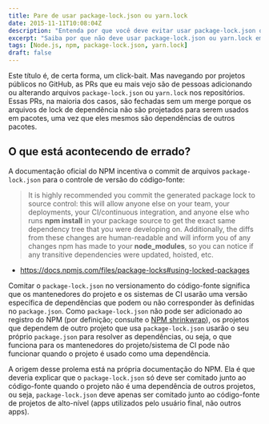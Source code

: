 ```yaml
---
title: Pare de usar package-lock.json ou yarn.lock
date: 2015-11-11T10:08:04Z
description: "Entenda por que você deve evitar usar package-lock.json ou yarn.lock em pacotes que são dependências de outros projetos."
excerpt: "Saiba por que não deve usar package-lock.json ou yarn.lock em pacotes que são dependências de outros projetos, e como isso pode afetar a consistência das dependências."
tags: [Node.js, npm, package-lock.json, yarn.lock]
draft: false
---
```

Este título é, de certa forma, um click-bait. Mas navegando por projetos públicos no GitHub, as PRs que eu mais vejo são de pessoas adicionando ou alterando arquivos `package-lock.json` ou `yarn.lock` nos repositórios. Essas PRs, na maioria dos casos, são fechadas sem um merge porque os arquivos de lock de dependência não são projetados para serem usados ​​em pacotes, uma vez que eles mesmos são dependências de outros pacotes.

## O que está acontecendo de errado?

A documentação oficial do NPM incentiva o commit de arquivos `package-lock.json` para o controle de versão do código-fonte:

> It is highly recommended you commit the generated package lock to source control: this will allow anyone else on your team, your deployments, your CI/continuous integration, and anyone else who runs **npm install** in your package source to get the exact same dependency tree that you were developing on. Additionally, the diffs from these changes are human-readable and will inform you of any changes npm has made to your **node_modules**, so you can notice if any transitive dependencies were updated, hoisted, etc.

- https://docs.npmjs.com/files/package-locks#using-locked-packages

Comitar o `package-lock.json` no versionamento do código-fonte significa que os mantenedores do projeto e os sistemas de CI usarão uma versão específica de dependências que podem ou não corresponder às definidas no `package.json`. Como `package-lock.json` não pode ser adicionado ao registro do NPM (por definição; consulte o [NPM shrinkwrap](https://docs.npmjs.com/cli/shrinkwrap)), os projetos que dependem de outro projeto que usa `package-lock.json` usarão o seu próprio `package.json` para resolver as dependências, ou seja, o que funciona para os mantenedores do projeto/sistema de CI pode não funcionar quando o projeto é usado como uma dependência.

A origem desse prolema está na própria documentação do NPM. Ela é que deveria explicar que o `package-lock.json` só deve ser comitado junto ao código-fonte quando o projeto não é uma dependência de outros projetos, ou seja, `package-lock.json` deve apenas ser comitado junto ao código-fonte de projetos de alto-nível (apps utilizados pelo usuário final, não outros apps).
